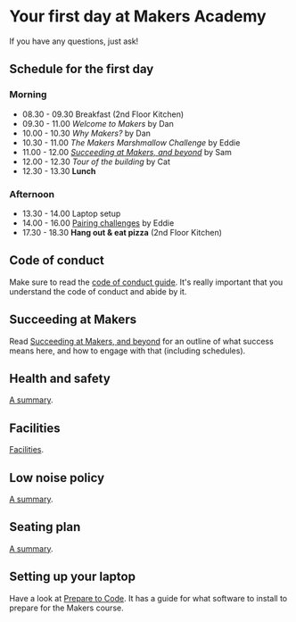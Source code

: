 # Your first day at Makers Academy

If you have any questions, just ask!

## Schedule for the first day

### Morning

* 08.30 - 09.30 Breakfast (2nd Floor Kitchen)
* 09.30 - 11.00 _Welcome to Makers_ by Dan
* 10.00 - 10.30 _Why Makers?_ by Dan
* 10.30 - 11.00 _The Makers Marshmallow Challenge_ by Eddie
* 11.00 - 12.00 _[Succeeding at Makers, and beyond](https://github.com/makersacademy/course/blob/master/goals/README.md)_ by Sam 
* 12.00 - 12.30 _Tour of the building_ by Cat
* 12.30 - 13.30 **Lunch**

### Afternoon

* 13.30 - 14.00 Laptop setup
* 14.00 - 16.00 [Pairing challenges](https://github.com/makersacademy/skills-workshops/tree/master/week-1/pairing_challenges) by Eddie
* 17.30 - 18.30 **Hang out & eat pizza** (2nd Floor Kitchen)

## Code of conduct

Make sure to read the [code of conduct guide](https://github.com/makersacademy/course/blob/master/code_of_conduct_guide.md).  It's really important that you understand the code of conduct and abide by it.

## Succeeding at Makers

Read [Succeeding at Makers, and beyond](https://github.com/makersacademy/course/blob/master/goals/README.md) for an outline of what success means here, and how to engage with that (including schedules).

## Health and safety

[A summary](https://github.com/makersacademy/course/blob/master/pills/health_and_safety.md).

## Facilities

[Facilities](https://github.com/makersacademy/course/blob/master/pills/facilities.md).

## Low noise policy

[A summary](https://github.com/makersacademy/course/blob/master/pills/low_noise_policy.md).

## Seating plan

[A summary](https://github.com/makersacademy/course/blob/master/pills/seating_plan.md).

## Setting up your laptop

Have a look at [Prepare to Code](http://www.preparetocode.io/).  It has a guide for what software to install to prepare for the Makers course.
